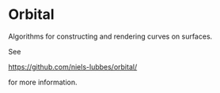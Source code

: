 # Orbital
Algorithms for constructing and rendering curves on surfaces.

See

https://github.com/niels-lubbes/orbital/ 

for more information.